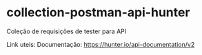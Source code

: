 # collection-postman-api-hunter
Coleção de requisições de tester para API

Link uteis:
Documentação: https://hunter.io/api-documentation/v2
